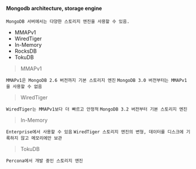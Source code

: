 #### Mongodb architecture, storage engine

`MongoDB 서버에서는 다양한 스토리지 엔진을 사용할 수 있음.`

- MMAPv1
- WiredTiger
- In-Memory
- RocksDB
- TokuDB

> MMAPv1

`MMAPv1은 MongoDB 2.6 버전까지 기본 스토리지 엔진`
`MongoDB 3.0 버전부터는 MMAPv1을 사용할 수 없음`

> WiredTiger

`WiredTiger는 MMAPv1보다 더 빠르고 안정적`
`MongoDB 3.2 버전부터 기본 스토리지 엔진`

> In-Memory

`Enterprise에서 사용할 수 있음`
`WiredTiger 스토리지 엔진의 변형, 데이터를 디스크에 기록하지 않고 메모리에만 보관`

> TokuDB

`Percona에서 개발 중인 스토리지 엔진`